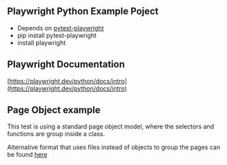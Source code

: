 ## Playwright Python Example Poject
- Depends on [pytest-playwright](https://github.com/microsoft/playwright-pytest) 
- pip install pytest-playwright
- install playwright

## Playwright Documentation

[https://playwright.dev/python/docs/intro](https://playwright.dev/python/docs/intro)


## Page Object example
This test is using a standard page object model, where the selectors 
and functions are group inside a class.

Alternative format that uses files instead of objects to group the pages can be found
[here](https://github.com/cmoir/playwright-pytest-pagefile-example)